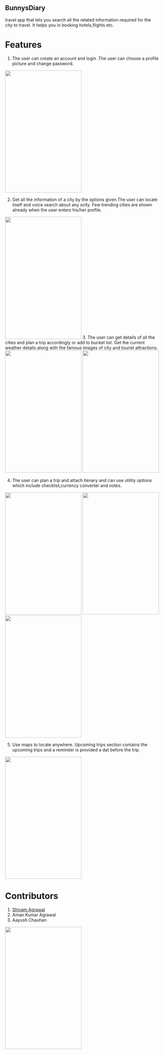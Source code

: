 ## BunnysDiary
travel app that lets you search all the related information required for the city to travel. It helps you in booking hotels,flights etc.

# Features

1. The user can create an account and login .The user can choose a profile picture and change password.

<img src="https://github.com/shivam-mnnit/BunnysDiary/blob/master/screenshots%20of%20bunnys%20Diary/Screenshot_20190102-104759.png" width="250" height="400">

2. Get all the information of a city by the options given.The user can locate itself and voice search about any scity. Few trending cities 
  are shown already when the user enters his/her profile.
<img src="https://github.com/shivam-mnnit/BunnysDiary/blob/master/screenshots%20of%20bunnys%20Diary/Screenshot_20190102-104434.png" width="250" height="400">  
3. The user can get details of all the cities and plan a trip accordingly or add to bucket list. Get the current weather details along with the famous images of city and tourist attractions.
<img src="https://github.com/shivam-mnnit/BunnysDiary/blob/master/screenshots%20of%20bunnys%20Diary/Screenshot_20190102-104615.png" width="250" height="400">  

<img src="https://github.com/shivam-mnnit/BunnysDiary/blob/master/screenshots%20of%20bunnys%20Diary/Screenshot_20190102-104626.png" width="250" height="400"> 

4. The user can plan a trip and attach itenary and can use utility options which include checklist,currency converter and notes.
<img src="https://github.com/shivam-mnnit/BunnysDiary/blob/master/screenshots%20of%20bunnys%20Diary/Screenshot_20190102-104525.png" width="250" height="400">

<img src="https://github.com/shivam-mnnit/BunnysDiary/blob/master/screenshots%20of%20bunnys%20Diary/Screenshot_20190102-104556.png" width="250" height="400">

<img src="https://github.com/shivam-mnnit/BunnysDiary/blob/master/screenshots%20of%20bunnys%20Diary/Screenshot_20190102-104440.png" width="250" height="400">

5. Use maps to locate anywhere. Upcoming trips section contains the upcoming trips and a reminder is provided a dat before the trip.

<img src="https://github.com/shivam-mnnit/BunnysDiary/blob/master/screenshots%20of%20bunnys%20Diary/Screenshot_20190102-104540.png" width="250" height="400">

# Contributors
1. <a href="https://github.com/shivam-mnnit">Shivam Agrawal</a>
2. Aman Kumar Agrawal
3. Aayush Chauhan

<img src="https://github.com/shivam-mnnit/BunnysDiary/blob/master/screenshots%20of%20bunnys%20Diary/Screenshot_20190102-104604.png" width="250" height="400">
